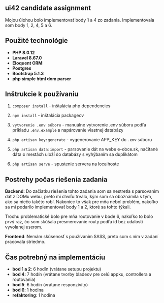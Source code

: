 ## ui42 candidate assignment

Mojou úlohou bolo implementovať body 1 a 4 zo zadania. Implementovala som body 1, 2, 4, 5 a 6.

## Použité technológie

- **PHP 8.0.12**
- **Laravel 8.67.0**
- **Eloquent ORM**
- **Postgres**
- **Bootstrap 5.1.3**
- **php simple html dom parser**

## Inštrukcie k používaniu
1. `composer install` - inštalácia php dependencies

2. `npm install` - inštalácia packageov

3. `vytvorenie .env súboru` - manuálne vytvorenie .env súboru podľa príkladu `.env.example` a napárovanie vlastnej databázy 

4. `php artisan key:generate` - vygenerovanie APP_KEY do `.env` súboru

5. `php artisan data:import` - parsovanie dát na webe e-obce.sk, načítané dáta o mestách uloží do databázy s vyhýbaním sa duplikátom

6. `php artisan serve` - spustenie servera na localhoste

## Postrehy počas riešenia zadania

**Backend**:
Do začiatku riešenia tohto zadania som sa nestretla s parsovaním dát z DOMu webu, preto mi chvíľu trvalo, kým som sa oboznámila s tým, ako sa niečo takéto robí. Nakoniec to však pre mňa nebol problém, nakoľko sa mi podarilo implementovať body 1 a 2, ktoré sa tohto týkali.

Trochu problematické bolo pre mňa routovanie v bode 6, nakoľko to bolo prvý raz, čo som skúšala presmerovanie routy podľa id bez udalosti vyvolanej userom.

**Frontend**:
Nemám skúsenosť s používaním SASS, preto som s ním v zadaní pracovala striedmo.


## Čas potrebný na implementáciu

- **bod 1 a 2**: 6 hodín (vrátane setupu projektu)
- **bod 4**: 7 hodín (vrátane tvorby bladeov pre celú appku, controllera a routovania)
- **bod 5**: 6 hodín (vrátane responzivity)
- **bod 6**: 1 hodina
- **refaktoring**: 1 hodina